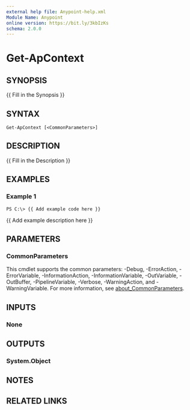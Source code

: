 ```yaml
---
external help file: Anypoint-help.xml
Module Name: Anypoint
online version: https://bit.ly/3kbIzKs
schema: 2.0.0
---
```


# Get-ApContext

## SYNOPSIS
{{ Fill in the Synopsis }}

## SYNTAX

```
Get-ApContext [<CommonParameters>]
```

## DESCRIPTION
{{ Fill in the Description }}

## EXAMPLES

### Example 1
```
PS C:\> {{ Add example code here }}
```

{{ Add example description here }}

## PARAMETERS

### CommonParameters
This cmdlet supports the common parameters: -Debug, -ErrorAction, -ErrorVariable, -InformationAction, -InformationVariable, -OutVariable, -OutBuffer, -PipelineVariable, -Verbose, -WarningAction, and -WarningVariable. For more information, see [about_CommonParameters](http://go.microsoft.com/fwlink/?LinkID=113216).

## INPUTS

### None
## OUTPUTS

### System.Object
## NOTES

## RELATED LINKS
